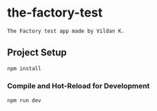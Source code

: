 # the-factory-test

```sh
The Factory test app made by Vildan K.
```

## Project Setup

```sh
npm install
```

### Compile and Hot-Reload for Development

```sh
npm run dev
```
